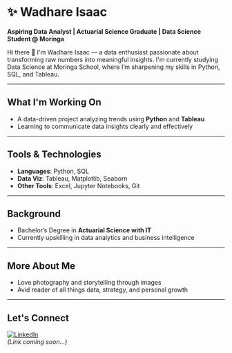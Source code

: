 # ✨ Wadhare Isaac

**Aspiring Data Analyst | Actuarial Science Graduate | Data Science Student @ Moringa**

Hi there 👋 I'm Wadhare Isaac — a data enthusiast passionate about transforming raw numbers into meaningful insights. I'm currently studying Data Science at Moringa School, where I’m sharpening my skills in Python, SQL, and Tableau.

---

## What I'm Working On
- A data-driven project analyzing trends using **Python** and **Tableau**
- Learning to communicate data insights clearly and effectively

---

## Tools & Technologies
- **Languages**: Python, SQL
- **Data Viz**: Tableau, Matplotlib, Seaborn
- **Other Tools**: Excel, Jupyter Notebooks, Git

---

## Background
- Bachelor’s Degree in **Actuarial Science with IT**
- Currently upskilling in data analytics and business intelligence

---

## More About Me
- Love photography and storytelling through images
- Avid reader of all things data, strategy, and personal growth

---

## Let's Connect
[![LinkedIn](https://img.shields.io/badge/LinkedIn-blue?style=flat&logo=linkedin)](https://www.linkedin.com/)  
*(Link coming soon...)*

